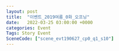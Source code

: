 ```yaml
---
layout: post
title:  "이벤트_2019여름_0화_오프닝"
date:   2022-03-25 03:00:00 +0000
categories: Event
Tags: Story Event
SceneCode: ["scene_evt190627_cp0_q1_s10"]
---
```

